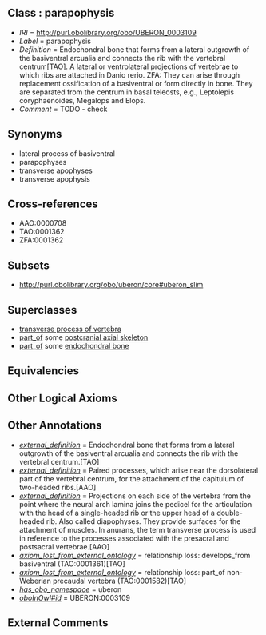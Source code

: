 
## Class : parapophysis

 * *IRI* = http://purl.obolibrary.org/obo/UBERON_0003109
 * *Label* = parapophysis
 * *Definition* = Endochondral bone that forms from a lateral outgrowth of the basiventral arcualia and connects the rib with the vertebral centrum[TAO]. A lateral or ventrolateral projections of vertebrae to which ribs are attached in Danio rerio. ZFA: They can arise through replacement ossification of a basiventral or form directly in bone. They are separated from the centrum in basal teleosts, e.g., Leptolepis coryphaenoides, Megalops and Elops.
 * *Comment* = TODO - check

## Synonyms

 * lateral process of basiventral
 * parapophyses
 * transverse apophyses
 * transverse apophysis

## Cross-references

 * AAO:0000708
 * TAO:0001362
 * ZFA:0001362

## Subsets

 * http://purl.obolibrary.org/obo/uberon/core#uberon_slim

## Superclasses

 * [transverse process of vertebra](../../UBERON/77/UBERON_0001077.md)
 * [part_of](../../BFO/50/BFO_0000050.md) some [postcranial axial skeleton](../../UBERON/90/UBERON_0002090.md)
 * [part_of](../../BFO/50/BFO_0000050.md) some [endochondral bone](../../UBERON/13/UBERON_0002513.md)

## Equivalencies


## Other Logical Axioms


## Other Annotations

 * *[external_definition](../../UBPROP/01/UBPROP_0000001.md)* = Endochondral bone that forms from a lateral outgrowth of the basiventral arcualia and connects the rib with the vertebral centrum.[TAO]
 * *[external_definition](../../UBPROP/01/UBPROP_0000001.md)* = Paired processes, which arise near the dorsolateral part of the vertebral centrum, for the attachment of the capitulum of two-headed ribs.[AAO]
 * *[external_definition](../../UBPROP/01/UBPROP_0000001.md)* = Projections on each side of the vertebra from the point where the neural arch lamina joins the pedicel for the articulation with the head of a single-headed rib or the upper head of a double-headed rib. Also called diapophyses. They provide surfaces for the attachment of muscles. In anurans, the term transverse process is used in reference to the processes associated with the presacral and postsacral vertebrae.[AAO]
 * *[axiom_lost_from_external_ontology](../../UBPROP/02/UBPROP_0000002.md)* = relationship loss: develops_from basiventral (TAO:0001361)[TAO]
 * *[axiom_lost_from_external_ontology](../../UBPROP/02/UBPROP_0000002.md)* = relationship loss: part_of non-Weberian precaudal vertebra (TAO:0001582)[TAO]
 * *[has_obo_namespace](../../ce/oboInOwl#hasOBONamespace.md)* = uberon
 * *[oboInOwl#id](../../id/oboInOwl#id.md)* = UBERON:0003109

## External Comments

